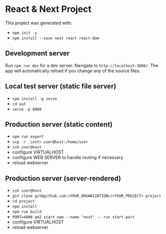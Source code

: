 # React & Next Project

This project was generated with:
- `npm init -y`
- `npm install --save next react react-dom`

## Development server

Run `npm run dev` for a dev server. Navigate to `http://localhost:3000/`. The app will automatically reload if you change any of the source files.

## Local test server (static file server)
- `npm install -g serve`
- `cd out`
- `serve -p 8080`

## Production server (static content)
- `npm run export`
- `scp -r .\out> user@host:/home/user`
- `ssh user@host`
- configure VIRTUALHOST
- configure WEB SERVER to handle routing if necessary.
- reload webserver

## Production server (server-rendered)
- `ssh user@host`
- `git clone git@github.com:<YOUR_ORGANIZATION>/<YOUR_PROJECT> project`
- `cd project`
- `npm install`
- `npm run build`
- `PORT=4000 pm2 start npm --name "next" -- run start-port`
- configure VIRTUALHOST
- reload webserver
